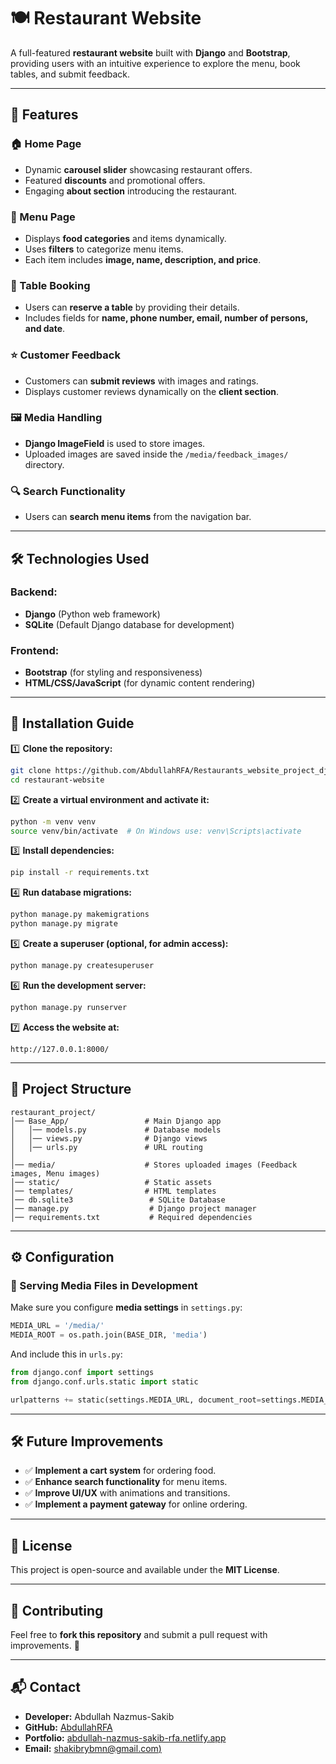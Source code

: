 # 🍽️ Restaurant Website

A full-featured **restaurant website** built with **Django** and **Bootstrap**, providing users with an intuitive experience to explore the menu, book tables, and submit feedback.

---

## 📌 Features

### 🏠 Home Page
- Dynamic **carousel slider** showcasing restaurant offers.
- Featured **discounts** and promotional offers.
- Engaging **about section** introducing the restaurant.

### 🍕 Menu Page
- Displays **food categories** and items dynamically.
- Uses **filters** to categorize menu items.
- Each item includes **image, name, description, and price**.

### 📅 Table Booking
- Users can **reserve a table** by providing their details.
- Includes fields for **name, phone number, email, number of persons, and date**.

### ⭐ Customer Feedback
- Customers can **submit reviews** with images and ratings.
- Displays customer reviews dynamically on the **client section**.

### 🖼️ Media Handling
- **Django ImageField** is used to store images.
- Uploaded images are saved inside the `/media/feedback_images/` directory.

### 🔍 Search Functionality
- Users can **search menu items** from the navigation bar.

---

## 🛠️ Technologies Used

### Backend:
- **Django** (Python web framework)
- **SQLite** (Default Django database for development)

### Frontend:
- **Bootstrap** (for styling and responsiveness)
- **HTML/CSS/JavaScript** (for dynamic content rendering)

---

## 🚀 Installation Guide

1️⃣ **Clone the repository:**
```sh
git clone https://github.com/AbdullahRFA/Restaurants_website_project_django.git
cd restaurant-website
```

2️⃣ **Create a virtual environment and activate it:**
```sh
python -m venv venv
source venv/bin/activate  # On Windows use: venv\Scripts\activate
```

3️⃣ **Install dependencies:**
```sh
pip install -r requirements.txt
```

4️⃣ **Run database migrations:**
```sh
python manage.py makemigrations
python manage.py migrate
```

5️⃣ **Create a superuser (optional, for admin access):**
```sh
python manage.py createsuperuser
```

6️⃣ **Run the development server:**
```sh
python manage.py runserver
```

7️⃣ **Access the website at:**
```
http://127.0.0.1:8000/
```

---

## 📂 Project Structure
```
restaurant_project/
│── Base_App/                 # Main Django app
│   │── models.py             # Database models
│   │── views.py              # Django views
│   │── urls.py               # URL routing
│
│── media/                    # Stores uploaded images (Feedback images, Menu images)
│── static/                   # Static assets
│── templates/                # HTML templates
│── db.sqlite3                 # SQLite Database
│── manage.py                  # Django project manager
│── requirements.txt           # Required dependencies
```

---

## ⚙️ Configuration

### 📸 Serving Media Files in Development
Make sure you configure **media settings** in `settings.py`:
```python
MEDIA_URL = '/media/'
MEDIA_ROOT = os.path.join(BASE_DIR, 'media')
```

And include this in `urls.py`:
```python
from django.conf import settings
from django.conf.urls.static import static

urlpatterns += static(settings.MEDIA_URL, document_root=settings.MEDIA_ROOT)
```

---

## 🛠️ Future Improvements
- ✅ **Implement a cart system** for ordering food.
- ✅ **Enhance search functionality** for menu items.
- ✅ **Improve UI/UX** with animations and transitions.
- ✅ **Implement a payment gateway** for online ordering.

---

## 📜 License
This project is open-source and available under the **MIT License**.

---

## 🤝 Contributing
Feel free to **fork this repository** and submit a pull request with improvements. 🚀

---

## 📬 Contact
- **Developer:** Abdullah Nazmus-Sakib
- **GitHub:** [AbdullahRFA](https://github.com/AbdullahRFA)
- **Portfolio:** [abdullah-nazmus-sakib-rfa.netlify.app](https://abdullah-nazmus-sakib-rfa.netlify.app/)
- **Email:** [shakibrybmn@gmail.com)](mailto:shakibrybmn@gmail.com)

